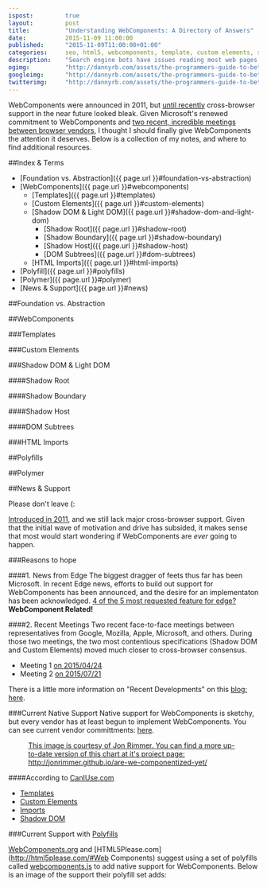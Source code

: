 ```yaml
---
ispost: 		true
layout: 		post
title:  		"Understanding WebComponents: A Directory of Answers"
date:   		2015-11-09 11:00:00
published:	 	"2015-11-09T11:00:00+01:00"
categories: 	seo, html5, webcomponents, template, custom elements, shadow, light, polyfill, polymer
description: 	"Search engine bots have issues reading most web pages. To improve search ranking, implement these tips to make your web page easier to read."
ogimg: 			"http://dannyrb.com/assets/the-programmers-guide-to-better-seo-semantic-markup-and-html5/google-bot.png"
googleimg: 		"http://dannyrb.com/assets/the-programmers-guide-to-better-seo-semantic-markup-and-html5/google-bot.png"
twitterimg: 	"http://dannyrb.com/assets/the-programmers-guide-to-better-seo-semantic-markup-and-html5/google-bot.png"
---
```


WebComponents were announced in 2011, but [until recently](http://blogs.windows.com/msedgedev/2015/07/15/microsoft-edge-and-web-components/) cross-browser support in the near future looked bleak. Given Microsoft's renewed commitment to WebComponents and [two recent, incredible meetings between browser vendors](http://www.2ality.com/2015/08/web-component-status.html), I thought I should finally give WebComponents the attention it deserves. Below is a collection of my notes, and where to find additional resources.


##Index &amp; Terms

- [Foundation vs. Abstraction]({{ page.url }}#foundation-vs-abstraction)
- [WebComponents]({{ page.url }}#webcomponents)
	- [Templates]({{ page.url }}#templates)
	- [Custom Elements]({{ page.url }}#custom-elements)
	- [Shadow DOM &amp; Light DOM]({{ page.url }}#shadow-dom-and-light-dom)
		- [Shadow Root]({{ page.url }}#shadow-root)
		- [Shadow Boundary]({{ page.url }}#shadow-boundary)
		- [Shadow Host]({{ page.url }}#shadow-host)
		- [DOM Subtrees]({{ page.url }}#dom-subtrees)
	- [HTML Imports]({{ page.url }}#html-imports)
- [Polyfill]({{ page.url }}#polyfills)
- [Polymer]({{ page.url }}#polymer)
- [News &amp; Support]({{ page.url }}#news)



##Foundation vs. Abstraction <a name="foundation-vs-abstraction">&nbsp;</a>


##WebComponents <a name="webcomponents">&nbsp;</a>

###Templates <a name="templates">&nbsp;</a>

###Custom Elements <a name="custom-elements">&nbsp;</a>

###Shadow DOM &amp; Light DOM <a name="shadow-dom-and-light-dom">&nbsp;</a>

####Shadow Root <a name="shadow-root">&nbsp;</a>

####Shadow Boundary <a name="shadow-boundary">&nbsp;</a>

####Shadow Host <a name="shadow-host">&nbsp;</a>

####DOM Subtrees <a name="dom-subtrees">&nbsp;</a>

###HTML Imports <a name="html-imports">&nbsp;</a>

##Polyfills <a name="polyfills">&nbsp;</a>

##Polymer <a name="polymer">&nbsp;</a>

##News &amp; Support <a name="news">&nbsp;</a>

Please don't leave (:

[Introduced in 2011](https://fronteers.nl/congres/2011/sessions/web-components-and-model-driven-views-alex-russell), and we still lack major cross-browser support. Given that the initial wave of motivation and drive has subsided, it makes sense that most would start wondering if WebComponents are _ever_ going to happen. 

###Reasons to hope

####1. News from Edge
The biggest dragger of feets thus far has been Microsoft. In recent Edge news, efforts to build out support for WebComponents has been announced, and the desire for an implementaton has been acknowledged. [4 of the 5 most requested feature for edge?](http://blogs.windows.com/msedgedev/2015/07/14/bringing-componentization-to-the-web-an-overview-of-web-components/) **WebComponent Related!**

####2. Recent Meetings
Two recent face-to-face meetings between representatives from Google, Mozilla, Apple, Microsoft, and others. During those two meetings, the two most contentious specifications (Shadow DOM and Custom Elements) moved much closer to cross-browser consensus.

- Meeting 1 [on 2015/04/24](http://www.w3.org/2015/04/24-webapps-minutes.html)
- Meeting 2 [on 2015/07/21](http://www.w3.org/2015/07/21-webapps-minutes.html)

There is a little more information on "Recent Developments" on this [blog: here](http://www.2ality.com/2015/08/web-component-status.html).


###Current Native Support
Native support for WebComponents is sketchy, but every vendor has at least begun to implement WebComponents. You can see current vendor committments: [here](http://jonrimmer.github.io/are-we-componentized-yet/#code).

<figure class="w-1">
	<a href="http://jonrimmer.github.io/are-we-componentized-yet/">
		<img src="{{ page.url  | replace:'/posts/','/' | prepend: '/assets' }}availability-grid.png" alt="" />
		<figcaption>This image is courtesy of Jon Rimmer. You can find a more up-to-date version of this chart at it's project page: http://jonrimmer.github.io/are-we-componentized-yet/</figcaption>
	</a>
</figure>

####According to [CanIUse.com](http://www.caniuse.com)
- [Templates](http://caniuse.com/#feat=template)
- [Custom Elements](http://caniuse.com/#feat=custom-elements)
- [Imports](http://caniuse.com/#feat=imports)
- [Shadow DOM](http://caniuse.com/#feat=shadowdom)


###Current Support with [Polyfills](https://remysharp.com/2010/10/08/what-is-a-polyfill)

[WebComponents.org](http://webcomponents.org/polyfills/) and [HTML5Please.com](http://html5please.com/#Web Components) suggest using a set of polyfills called [webcomponents.js](https://github.com/WebComponents/webcomponentsjs) to add native support for WebComponents. Below is an image of the support their polyfill set adds:

<figure class="w-1">
	<a href="https://github.com/WebComponents/webcomponentsjs#browser-support">
		<img src="{{ page.url  | replace:'/posts/','/' | prepend: '/assets' }}polyfill-support.png" alt="" />
		<figcaption></figcaption>
	</a>
</figure>


<!-- ##What Next?

###Comparisons

- [Polymer VS Angular](http://www.binpress.com/blog/2014/06/26/polymer-vs-angular/)


###Resourcess

- [WebComponents.org](http://webcomponents.org/)
- [Definitive list of HTML5 Polyfills](https://github.com/Modernizr/Modernizr/wiki/HTML5-Cross-browser-Polyfills)
- Link 3 -->